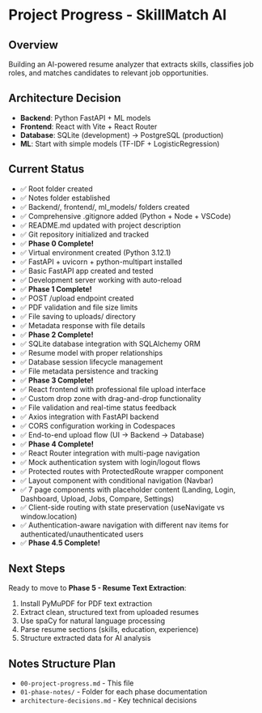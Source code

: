 # Project Progress - SkillMatch AI

## Overview
Building an AI-powered resume analyzer that extracts skills, classifies job roles, and matches candidates to relevant job opportunities.

## Architecture Decision
- **Backend**: Python FastAPI + ML models
- **Frontend**: React with Vite + React Router
- **Database**: SQLite (development) → PostgreSQL (production)
- **ML**: Start with simple models (TF-IDF + LogisticRegression)

## Current Status
- ✅ Root folder created
- ✅ Notes folder established  
- ✅ Backend/, frontend/, ml_models/ folders created
- ✅ Comprehensive .gitignore added (Python + Node + VSCode)
- ✅ README.md updated with project description
- ✅ Git repository initialized and tracked
- ✅ **Phase 0 Complete!**
- ✅ Virtual environment created (Python 3.12.1)
- ✅ FastAPI + uvicorn + python-multipart installed
- ✅ Basic FastAPI app created and tested
- ✅ Development server working with auto-reload
- ✅ **Phase 1 Complete!**
- ✅ POST /upload endpoint created
- ✅ PDF validation and file size limits
- ✅ File saving to uploads/ directory
- ✅ Metadata response with file details
- ✅ **Phase 2 Complete!**
- ✅ SQLite database integration with SQLAlchemy ORM
- ✅ Resume model with proper relationships
- ✅ Database session lifecycle management
- ✅ File metadata persistence and tracking
- ✅ **Phase 3 Complete!**
- ✅ React frontend with professional file upload interface
- ✅ Custom drop zone with drag-and-drop functionality
- ✅ File validation and real-time status feedback
- ✅ Axios integration with FastAPI backend
- ✅ CORS configuration working in Codespaces
- ✅ End-to-end upload flow (UI → Backend → Database)
- ✅ **Phase 4 Complete!**
- ✅ React Router integration with multi-page navigation
- ✅ Mock authentication system with login/logout flows
- ✅ Protected routes with ProtectedRoute wrapper component
- ✅ Layout component with conditional navigation (Navbar)
- ✅ 7 page components with placeholder content (Landing, Login, Dashboard, Upload, Jobs, Compare, Settings)
- ✅ Client-side routing with state preservation (useNavigate vs window.location)
- ✅ Authentication-aware navigation with different nav items for authenticated/unauthenticated users
- ✅ **Phase 4.5 Complete!**

## Next Steps
Ready to move to **Phase 5 - Resume Text Extraction**:
1. Install PyMuPDF for PDF text extraction
2. Extract clean, structured text from uploaded resumes
3. Use spaCy for natural language processing
4. Parse resume sections (skills, education, experience)
5. Structure extracted data for AI analysis

## Notes Structure Plan
- `00-project-progress.md` - This file
- `01-phase-notes/` - Folder for each phase documentation
- `architecture-decisions.md` - Key technical decisions